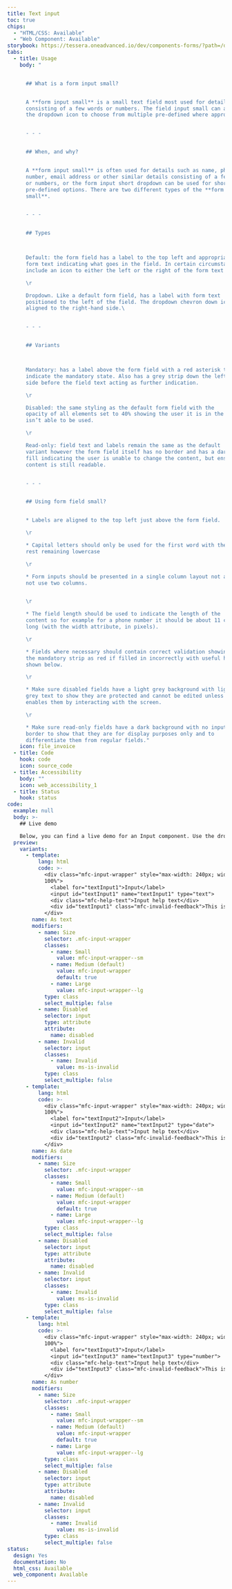 ```yaml
---
title: Text input
toc: true
chips:
  - "HTML/CSS: Available"
  - "Web Component: Available"
storybook: https://tessera.oneadvanced.io/dev/components-forms/?path=/docs/html-input-text--as-default
tabs:
  - title: Usage
    body: "


      ## What is a form input small?


      A **form input small** is a small text field most used for details
      consisting of a few words or numbers. The field input small can also have
      the dropdown icon to choose from multiple pre-defined where appropriate.


      - - -


      ## When, and why?


      A **form input small** is often used for details such as name, phone
      number, email address or other similar details consisting of a few words
      or numbers, or the form input short dropdown can be used for short
      pre-defined options. There are two different types of the **form input
      small**.


      - - -


      ## Types



      Default: the form field has a label to the top left and appropriate
      form text indicating what goes in the field. In certain circumstances can
      include an icon to either the left or the right of the form text

      \r

      Dropdown. Like a default form field, has a label with form text
      positioned to the left of the field. The dropdown chevron down icon is
      aligned to the right-hand side.\ 


      - - -


      ## Variants



      Mandatory: has a label above the form field with a red asterisk to
      indicate the mandatory state. Also has a grey strip down the left-hand
      side before the field text acting as further indication.

      \r

      Disabled: the same styling as the default form field with the
      opacity of all elements set to 40% showing the user it is in the form but
      isn’t able to be used.

      \r

      Read-only: field text and labels remain the same as the default
      variant however the form field itself has no border and has a dark grey
      fill indicating the user is unable to change the content, but ensuring the
      content is still readable.


      - - -


      ## Using form field small?


      * Labels are aligned to the top left just above the form field.

      \r

      * Capital letters should only be used for the first word with the
      rest remaining lowercase

      \r

      * Form inputs should be presented in a single column layout not and
      not use two columns.


      \r

      * The field length should be used to indicate the length of the
      content so for example for a phone number it should be about 11 characters
      long (with the width attribute, in pixels).

      \r

      * Fields where necessary should contain correct validation showing
      the mandatory strip as red if filled in incorrectly with useful help text
      shown below.

      \r

      * Make sure disabled fields have a light grey background with light
      grey text to show they are protected and cannot be edited unless a user
      enables them by interacting with the screen.

      \r

      * Make sure read-only fields have a dark background with no input
      border to show that they are for display purposes only and to
      differentiate them from regular fields."
    icon: file_invoice
  - title: Code
    hook: code
    icon: source_code
  - title: Accessibility
    body: ""
    icon: web_accessibility_1
  - title: Status
    hook: status
code:
  example: null
  body: >-
    ## Live demo

    Below, you can find a live demo for an Input component. Use the drop-down menus and radio buttons to view the different Input Types and Variants.
  preview:
    variants:
      - template:
          lang: html
          code: >-
            <div class="mfc-input-wrapper" style="max-width: 240px; width:
            100%">
              <label for="textInput1">Input</label>
              <input id="textInput1" name="textInput1" type="text">
              <div class="mfc-help-text">Input help text</div>
              <div id="textInput1" class="mfc-invalid-feedback">This is some invalid text</div>
            </div>
        name: As text
        modifiers:
          - name: Size
            selector: .mfc-input-wrapper
            classes:
              - name: Small
                value: mfc-input-wrapper--sm
              - name: Medium (default)
                value: mfc-input-wrapper
                default: true
              - name: Large
                value: mfc-input-wrapper--lg
            type: class
            select_multiple: false
          - name: Disabled
            selector: input
            type: attribute
            attribute:
              name: disabled
          - name: Invalid
            selector: input
            classes:
              - name: Invalid
                value: ms-is-invalid
            type: class
            select_multiple: false
      - template:
          lang: html
          code: >-
            <div class="mfc-input-wrapper" style="max-width: 240px; width:
            100%">
              <label for="textInput2">Input</label>
              <input id="textInput2" name="textInput2" type="date">
              <div class="mfc-help-text">Input help text</div>
              <div id="textInput2" class="mfc-invalid-feedback">This is some invalid text</div>
            </div>
        name: As date
        modifiers:
          - name: Size
            selector: .mfc-input-wrapper
            classes:
              - name: Small
                value: mfc-input-wrapper--sm
              - name: Medium (default)
                value: mfc-input-wrapper
                default: true
              - name: Large
                value: mfc-input-wrapper--lg
            type: class
            select_multiple: false
          - name: Disabled
            selector: input
            type: attribute
            attribute:
              name: disabled
          - name: Invalid
            selector: input
            classes:
              - name: Invalid
                value: ms-is-invalid
            type: class
            select_multiple: false
      - template:
          lang: html
          code: >-
            <div class="mfc-input-wrapper" style="max-width: 240px; width:
            100%">
              <label for="textInput3">Input</label>
              <input id="textInput3" name="textInput3" type="number">
              <div class="mfc-help-text">Input help text</div>
              <div id="textInput3" class="mfc-invalid-feedback">This is some invalid text</div>
            </div>
        name: As number
        modifiers:
          - name: Size
            selector: .mfc-input-wrapper
            classes:
              - name: Small
                value: mfc-input-wrapper--sm
              - name: Medium (default)
                value: mfc-input-wrapper
                default: true
              - name: Large
                value: mfc-input-wrapper--lg
            type: class
            select_multiple: false
          - name: Disabled
            selector: input
            type: attribute
            attribute:
              name: disabled
          - name: Invalid
            selector: input
            classes:
              - name: Invalid
                value: ms-is-invalid
            type: class
            select_multiple: false
status:
  design: Yes
  documentation: No
  html_css: Available
  web_component: Available
---
```

